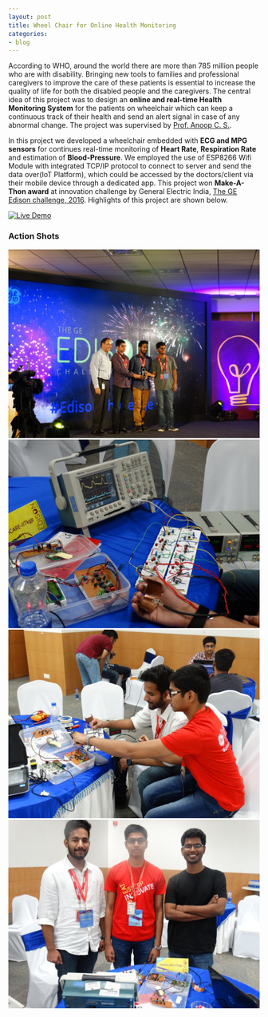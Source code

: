 ```yaml
---
layout: post
title: Wheel Chair for Online Health Monitoring
categories:
- blog
---
```


According to WHO, around the world there are more than 785 million people who are with disability. Bringing new tools to families and professional caregivers to improve the care of these patients is essential to increase the quality of life for both the disabled people and the caregivers. The central idea of this project was to design an **online and real-time Health Monitoring System** for the patients on wheelchair which can keep a continuous track of their health and send an alert signal in case of any abnormal change.
The project was supervised by [Prof. Anoop C. S.](https://www.iist.ac.in/avionics/anoop.cs).

In this project we developed a wheelchair embedded with **ECG and MPG sensors** for continues real-time monitoring of **Heart Rate**, **Respiration Rate** and estimation of **Blood-Pressure**. We employed the use of ESP8266 Wifi Module with integrated TCP/IP protocol to connect to server and send the data over(IoT Platform), which could be accessed by the doctors/client via their mobile device through a dedicated app. This project won **Make-A-Thon award** at innovation challenge by General Electric India, [The GE Edison challenge, 2016](https://www.ge.com/in/edisonchallenge). Highlights of this project are shown below.

[![Live Demo](https://img.shields.io/badge/view-live--demo-blue.svg?style=flat-square)](https://drive.google.com/open?id=1uLuKH-vkgPzp-sCyAhJqUBmVwNXJceZh)

### Action Shots
<img src="https://github.com/chughvinit/chughvinit.github.io/blob/master/_Edison/Healthcare_IITKgp_Makeathon%20winners.jpg?raw=true" width="640px"/>

<img src="https://github.com/chughvinit/chughvinit.github.io/blob/master/_Edison/makeathon_winners.jpg?raw=true" width="640px"/>

<img src="https://github.com/chughvinit/chughvinit.github.io/blob/master/_Edison/make4.jpg?raw=true" width="640px"/>

<img src="https://github.com/chughvinit/chughvinit.github.io/blob/master/_Edison/makeathonwinners.jpg?raw=true" width="640px"/>

